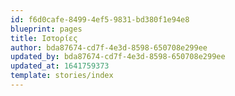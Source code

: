```yaml
---
id: f6d0cafe-8499-4ef5-9831-bd380f1e94e8
blueprint: pages
title: Ιστορίες
author: bda87674-cd7f-4e3d-8598-650708e299ee
updated_by: bda87674-cd7f-4e3d-8598-650708e299ee
updated_at: 1641759373
template: stories/index
---
```

